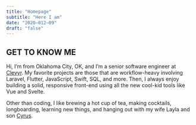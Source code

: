 ```yaml
---
title: "Homepage"
subtitle: "Here I am"
date: "2020–012–09"
draft: "false"
---
```

## GET TO KNOW ME

Hi, I’m from Oklahoma City, OK, and I’m a senior software engineer at
<a href="https://clevyr.com" target="_blank">Clevyr</a>.
My favorite projects are those that are workflow-heavy involving Laravel,
Flutter, JavaScript, Swift, SQL, and more. Then, I always enjoy building a solid,
responsive front-end using all the new cool-kid tools like Vue and Svelte.

Other than coding, I like brewing a hot cup of tea, making cocktails,
longboarding, learning new things, and hanging out with my wife Layla
and son
<a href="https://cyruskrauss.com" target="_blank">Cyrus</a>.
